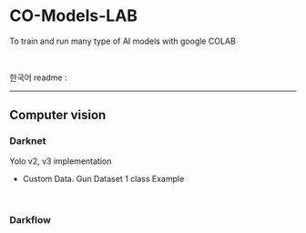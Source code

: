 # CO-Models-LAB

To train and run many type of AI models with google COLAB

<br>

한국어 readme : 

<hr>

## Computer vision

### Darknet

Yolo v2, v3 implementation <br>

- Custom Data. Gun Dataset 1 class Example

<br>

### Darkflow
